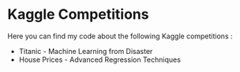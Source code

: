 # Kaggle Competitions

Here you can find my code about the following Kaggle competitions :
- Titanic - Machine Learning from Disaster
- House Prices - Advanced Regression Techniques
